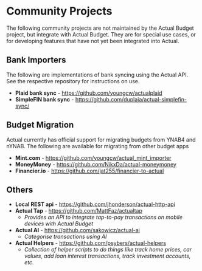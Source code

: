 # Community Projects

The following community projects are not maintained by the Actual Budget project, but integrate with Actual Budget.  They are for special use cases, or for developing features that have not yet been integrated into Actual.

## Bank Importers
The following are implementations of bank syncing using the Actual API.  See the respective repository for instructions on use.
* **Plaid bank sync** - https://github.com/youngcw/actualplaid
* **SimpleFIN bank sync** - https://github.com/duplaja/actual-simplefin-sync/

## Budget Migration
Actual currently has official support for migrating budgets from YNAB4 and nYNAB.  The following are available for migrating from other budget apps
* **Mint.com** - https://github.com/youngcw/actual_mint_importer
* **MoneyMoney** - https://github.com/NikxDa/actual-moneymoney
* **Financier.io** - https://github.com/jat255/financier-to-actual

## Others
* **Local REST api** - https://github.com/jhonderson/actual-http-api
* **Actual Tap** - https://github.com/MattFaz/actualtap
   - *Provides an API to integrate tap-to-pay transactions on mobile devices with Actual Budget*
* **Actual AI** - https://github.com/sakowicz/actual-ai
   - *Categorise transactions using AI*
* **Actual Helpers** - https://github.com/psybers/actual-helpers
   - *Collection of helper scripts to do things like track home prices, car values, add loan interest transactions, track investment accounts, etc.*
